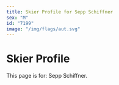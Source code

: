 ```yaml
---
title: Skier Profile for Sepp Schiffner
sex: "M"
id: "7199"
image: "/img/flags/aut.svg" 
---
```


# Skier Profile

This page is for: Sepp Schiffner.
    